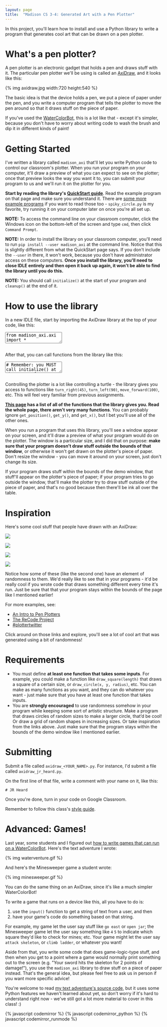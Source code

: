 ```yaml
---
layout: page
title:  "Madison CS 3-4: Generated Art with a Pen Plotter"
---
```


In this project, you'll learn how to install and use a Python library to write a program that generates cool art that can be drawn on a pen plotter.

What's a pen plotter?
=====================

A pen plotter is an electronic gadget that holds a pen and draws stuff with it. The particular pen plotter we'll be using is called an [AxiDraw](http://axidraw.com), and it looks like this:

{% img axidraw.jpg width:720 height:540 %}

The basic idea is that the device holds a pen, we put a piece of paper under the pen, and you write a computer program that tells the plotter to move the pen around so that it draws stuff on the piece of paper.

If you've used the [WaterColorBot]({{site.baseurl}}/watercolorbot), this is a lot like that - except it's simpler, because you don't have to worry about writing code to wash the brush and dip it in different kinds of paint!

Getting Started
===============

I've written a library called `madison_axi` that'll let you write Python code to control our classroom's plotter. When you run your program on _your_ computer, it'll draw a preview of what you can expect to see on the plotter; once that preview looks the way you want it to, you can submit your program to us and we'll run it on the plotter for you.

**Start by reading the library's [QuickStart guide](https://madison-axi.readthedocs.io/en/latest/quickstart.html)**. Read the example program on that page and make sure you understand it. There are [some more example programs](https://github.com/jrheard/madison_axi/tree/master/madison_axi/examples) if you want to read those too - `spiky_circle.py` is my favorite, try running it on your computer later on once you're all set up.

**NOTE:** To access the command line on your classroom computer, click the Windows icon on the bottom-left of the screen and type `cmd`, then click `Command Prompt`.

**NOTE:** In order to install the library on your classroom computer, you'll need to run `pip install --user madison_axi` at the command line. Notice that this is slightly different from what the QuickStart page says. If you don't include the `--user` in there, it won't work, because you don't have administrator access on these computers. **Once you install the library, you'll need to close IDLE entirely and then open it back up again, it won't be able to find the library until you do this.**

**NOTE:** You should call `initialize()` at the start of your program and `cleanup()` at the end of it.

How to use the library
======================

In a new IDLE file, start by importing the AxiDraw library at the top of your code, like this:

<textarea class="hidden">
from madison_axi.axi import *
</textarea>
<pre class="cm-s-friendship-bracelet"></pre>

After that, you can call functions from the library like this:

<textarea class="hidden">
# Remember: you MUST call initialize() at the start of your program.
initialize()

# Move to the middle of the page, point to the right,
# make the pen touch the paper, and go forward a little.
move_to(0, 0)
point_in_direction(0)
pen_down()
move_forward(50)

# Be sure to call cleanup() at the end of your program.
cleanup()
</textarea>
<pre class="cm-s-friendship-bracelet"></pre>

Controlling the plotter is a lot like controlling a turtle - the library gives you access to functions like `turn_right(45)`, `turn_left(90)`, `move_forward(100)`, etc. This will feel very familiar from previous assignments.

**[This page](https://madison-axi.readthedocs.io/en/latest/madison_axi.html) has a list of all of the functions that the library gives you. Read the whole page, there aren't very many functions**. You can probably ignore `get_position()`, `get_y()`, and `get_x()`, but I bet you'll use all of the other ones.

When you run a program that uses this library, you'll see a window appear on your screen, and it'll draw a preview of what your program would do on the plotter. The window is a particular size, and I did that on purpose: **make sure that your program doesn't draw stuff outside the bounds of that window**, or otherwise it won't get drawn on the plotter's piece of paper. Don't resize the window - you can move it around on your screen, just don't change its size.

If your program draws stuff within the bounds of the demo window, that stuff'll appear on the plotter's piece of paper; if your program tries to go outside the window, that'll make the plotter try to draw stuff outside of the piece of paper, and that's no good because then there'll be ink all over the table.


Inspiration
==============

Here's some cool stuff that people have drawn with an AxiDraw:

<a target="_blank" href="https://twitter.com/ghrowe/status/1059552850987106305"><img src="https://pbs.twimg.com/media/DrRJs_uX4AAVAUI.jpg:large" /></a>

<a target="_blank" href="https://twitter.com/v3ga/status/1057546359895703552"><img src="https://pbs.twimg.com/media/Dq0ozlHWwAEYq20.jpg" /></a>

<a target="_blank" href="https://twitter.com/sasj_nl/status/1056205930403164162"><img src="https://pbs.twimg.com/media/DqhlqdJX4AE4L24.jpg" /></a>

<a target="_blank" href="https://twitter.com/LyubomirPopov/status/880768915609145344"><img src="https://pbs.twimg.com/media/DDkepywWsAAcRdI.jpg" /></a>

Notice how some of these (like the second one) have an element of randomness to them. We'd really like to see that in your programs - it'd be really cool if you wrote code that draws something different every time it's run. Just be sure that that your program stays within the bounds of the page like I mentioned earlier!

For more examples, see:

* [An Intro to Pen Plotters](http://www.tobiastoft.com/posts/an-intro-to-pen-plotters)
* [The ReCode Project](http://recodeproject.com/)
* [#plottertwitter](https://twitter.com/hashtag/plottertwitter)

Click around on those links and explore, you'll see a lot of cool art that was generated using a bit of randomness!


Requirements
============

* You must define **at least one function that takes some inputs**. For example, you could make a function like `draw_square(length)` that draws a square of a certain size, or `draw_circle(x, y, radius)`, etc. You can make as many functions as you want, and they can do whatever you want - just make sure that you have at least one function that takes inputs.
* You are **strongly encouraged** to use randomness somehow in your program while keeping some sort of artistic structure. Make a program that draws circles of random sizes to make a larger circle, that’d be cool! Or draw a grid of random shapes in increasing sizes. Or take inspiration from the links above. Just make sure that the program stays within the bounds of the demo window like I mentioned earlier.


Submitting
==========

Submit a file called `axidraw_<YOUR_NAME>.py`. For instance, I'd submit a file called `axidraw_jr_heard.py`.

On the first line of that file, write a comment with your name on it, like this:

```
# JR Heard
```

Once you're done, turn in your code on Google Classroom.

Remember to follow this class's [style guide](https://docs.google.com/document/d/1UbyhIkxOdhpf-MGna_5dwh0yHXe02HTZ69CfEuYv76Y/edit).


Advanced: Games!
========

Last year, some students and I figured out [how to write games that can run on a WaterColorBot](https://blog.jrheard.com/watercolorbot#interactivity). Here's the text adventure I wrote:

{% img waterventure.gif %}

And here's the Minesweeper game a student wrote:

{% img minesweeper.gif %}

You can do the same thing on an AxiDraw, since it's like a much simpler WaterColorBot!

To write a game that runs on a device like this, all you have to do is:

1. use the `input()` function to get a string of text from a user, and then
2. have your game's code do something based on that string.

For example, my game let the user say stuff like `go east` or `open jar`; the Minesweeper game let the user say something like `4` `5` to indicate which square they'd like to check for mines; etc. Your game might let the user say `attack skeleton`, or `climb ladder`, or whatever you want!

Aside from that, you write some code that does game-logic-type stuff, and then when you get to a point where a game would normally print something out to the screen (e.g. "Your sword hits the skeleton for 2 points of damage!"), you use the `madison_axi` library to draw stuff on a piece of paper instead. That's the general idea, but please feel free to ask us in person if you want more specific advice!

You're welcome to read [my text adventure's source code](https://github.com/jrheard/waterventure/blob/master/plotterventure.py), but it uses some Python features we haven't learned about yet, so don't worry if it's hard to understand right now - we've still got a lot more material to cover in this class! :)










{% javascript codemirror %}
{% javascript codemirror_python %}
{% javascript codemirror_runmode %}
<script>
var textAreas = document.getElementsByTagName("textarea");
var pres = document.querySelectorAll("pre.cm-s-friendship-bracelet");

for (var i = 0; i < textAreas.length; i++) {
	CodeMirror.runMode(textAreas[i].value, "python", pres[i]);
}
</script>
